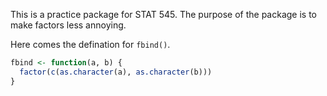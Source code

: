<!-- README.md is generated from README.Rmd. Please edit that file -->
This is a practice package for STAT 545. The purpose of the package is to make factors less annoying.

Here comes the defination for `fbind()`.

``` r
fbind <- function(a, b) {
  factor(c(as.character(a), as.character(b)))
}
```
